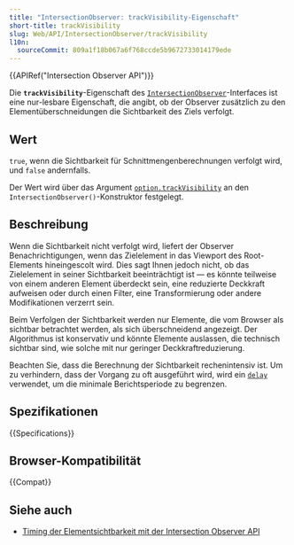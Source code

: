```yaml
---
title: "IntersectionObserver: trackVisibility-Eigenschaft"
short-title: trackVisibility
slug: Web/API/IntersectionObserver/trackVisibility
l10n:
  sourceCommit: 809a1f18b067a6f768ccde5b9672733014179ede
---
```


{{APIRef("Intersection Observer API")}}

Die **`trackVisibility`**-Eigenschaft des [`IntersectionObserver`](/de/docs/Web/API/IntersectionObserver)-Interfaces ist eine nur-lesbare Eigenschaft, die angibt, ob der Observer zusätzlich zu den Elementüberschneidungen die Sichtbarkeit des Ziels verfolgt.

## Wert

`true`, wenn die Sichtbarkeit für Schnittmengenberechnungen verfolgt wird, und `false` andernfalls.

Der Wert wird über das Argument [`option.trackVisibility`](/de/docs/Web/API/IntersectionObserver/IntersectionObserver#trackvisibility) an den `IntersectionObserver()`-Konstruktor festgelegt.

## Beschreibung

Wenn die Sichtbarkeit nicht verfolgt wird, liefert der Observer Benachrichtigungen, wenn das Zielelement in das Viewport des Root-Elements hineingescolt wird. Dies sagt Ihnen jedoch nicht, ob das Zielelement in seiner Sichtbarkeit beeinträchtigt ist — es könnte teilweise von einem anderen Element überdeckt sein, eine reduzierte Deckkraft aufweisen oder durch einen Filter, eine Transformierung oder andere Modifikationen verzerrt sein.

Beim Verfolgen der Sichtbarkeit werden nur Elemente, die vom Browser als sichtbar betrachtet werden, als sich überschneidend angezeigt. Der Algorithmus ist konservativ und könnte Elemente auslassen, die technisch sichtbar sind, wie solche mit nur geringer Deckkraftreduzierung.

Beachten Sie, dass die Berechnung der Sichtbarkeit rechenintensiv ist. Um zu verhindern, dass der Vorgang zu oft ausgeführt wird, wird ein [`delay`](/de/docs/Web/API/IntersectionObserver/delay) verwendet, um die minimale Berichtsperiode zu begrenzen.

## Spezifikationen

{{Specifications}}

## Browser-Kompatibilität

{{Compat}}

## Siehe auch

- [Timing der Elementsichtbarkeit mit der Intersection Observer API](/de/docs/Web/API/Intersection_Observer_API/Timing_element_visibility)
